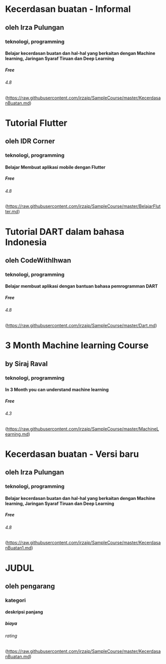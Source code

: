 # Kecerdasan buatan - Informal
## oleh Irza Pulungan
### teknologi, programming
#### Belajar kecerdasan buatan dan hal-hal yang berkaitan dengan Machine learning, Jaringan Syaraf Tiruan dan Deep Learning
##### Free
###### 4.8
(https://raw.githubusercontent.com/irzaip/SampleCourse/master/KecerdasanBuatan.md)

# Tutorial Flutter
## oleh IDR Corner
### teknologi, programming
#### Belajar Membuat aplikasi mobile dengan Flutter
##### Free
###### 4.8
(https://raw.githubusercontent.com/irzaip/SampleCourse/master/BelajarFlutter.md)

# Tutorial DART dalam bahasa Indonesia
## oleh CodeWithIhwan
### teknologi, programming
#### Belajar membuat aplikasi dengan bantuan bahasa pemrogramman DART
##### Free
###### 4.8
(https://raw.githubusercontent.com/irzaip/SampleCourse/master/Dart.md)

# 3 Month Machine learning Course
## by Siraj Raval
### teknologi, programming
#### In 3 Month you can understand machine learning 
##### Free
###### 4.3
(https://raw.githubusercontent.com/irzaip/SampleCourse/master/MachineLearning.md)

# Kecerdasan buatan - Versi baru
## oleh Irza Pulungan
### teknologi, programming
#### Belajar kecerdasan buatan dan hal-hal yang berkaitan dengan Machine learning, Jaringan Syaraf Tiruan dan Deep Learning
##### Free
###### 4.8
(https://raw.githubusercontent.com/irzaip/SampleCourse/master/KecerdasanBuatan1.md)

# JUDUL
## oleh pengarang 
### kategori
#### deskripsi panjang
##### biaya
###### rating
(https://raw.githubusercontent.com/irzaip/SampleCourse/master/KecerdasanBuatan.md)


